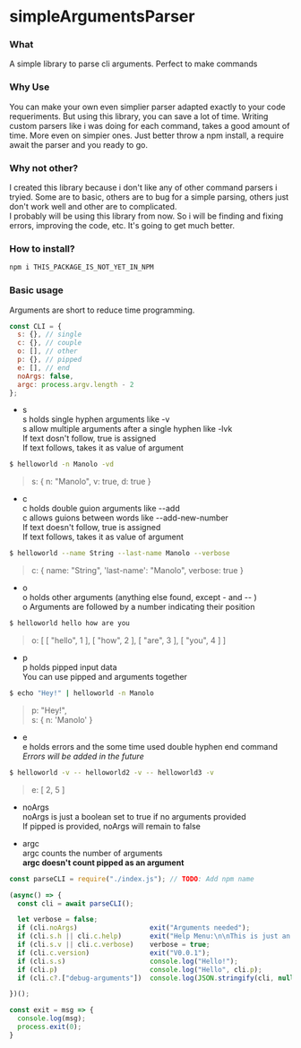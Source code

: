 # simpleArgumentsParser

### What
A simple library to parse cli arguments. Perfect to make commands

### Why Use
You can make your own even simplier parser adapted exactly to your code requeriments. But using this library, you can save a lot of time. Writing custom parsers like i was doing for each command, takes a good amount of time. More even on simpier ones. Just better throw a npm install, a require await the parser and you ready to go.

### Why not other?
I created this library because i don't like any of other command parsers i tryied. Some are to basic, others are to bug for a simple parsing, others just don't work well and other are to complicated.  
I probably will be using this library from now. So i will be finding and fixing errors, improving the code, etc. It's going to get much better. 

### How to install?

```bash
npm i THIS_PACKAGE_IS_NOT_YET_IN_NPM
```

### Basic usage

Arguments are short to reduce time programming.  
```javascript
const CLI = {
  s: {}, // single
  c: {}, // couple
  o: [], // other
  p: {}, // pipped
  e: [], // end
  noArgs: false,
  argc: process.argv.length - 2
};
```

- s   
s holds single hyphen arguments like -v  
s allow multiple arguments after a single hyphen like -lvk  
If text dosn't follow, true is assigned  
If text follows, takes it as value of argument  
```bash
$ helloworld -n Manolo -vd
```
> s: { n: "Manolo", v: true, d: true }  
  
- c  
c holds double guion arguments like --add    
c allows guions between words like --add-new-number  
If text doesn't follow, true is assigned  
If text follows, takes it as value of argument  
```bash
$ helloworld --name String --last-name Manolo --verbose  
```
> c: { name: "String", 'last-name': "Manolo", verbose: true }  
  
- o  
o holds other arguments (anything else found, except - and -- )  
o Arguments are followed by a number indicating their position  
```bash
$ helloworld hello how are you
```
> o: [ [ "hello", 1 ], [ "how", 2 ], [ "are", 3 ], [ "you", 4 ] ]  
  
- p  
p holds pipped input data  
You can use pipped and arguments together  
```bash
$ echo "Hey!" | helloworld -n Manolo  
```
> p: "Hey!",  
> s: { n: 'Manolo' }  

- e  
e holds errors and the some time used double hyphen end command  
_Errors will be added in the future_  
```bash
$ helloworld -v -- helloworld2 -v -- helloworld3 -v  
```
> e: [ 2, 5 ]  

- noArgs  
noArgs is just a boolean set to true if no arguments provided   
If pipped is provided, noArgs will remain to false   

- argc  
argc counts the number of arguments  
__argc doesn't count pipped as an argument__  


```javascript
const parseCLI = require("./index.js"); // TODO: Add npm name

(async() => {
  const cli = await parseCLI();

  let verbose = false;
  if (cli.noArgs)                  exit("Arguments needed");
  if (cli.s.h || cli.c.help)       exit("Help Menu:\n\nThis is just an example");
  if (cli.s.v || cli.c.verbose)    verbose = true;
  if (cli.c.version)               exit("V0.0.1");
  if (cli.s.s)                     console.log("Hello!");
  if (cli.p)                       console.log("Hello", cli.p);
  if (cli.c?.["debug-arguments"])  console.log(JSON.stringify(cli, null, 4));

})();

const exit = msg => {
  console.log(msg);
  process.exit(0);
}
```


